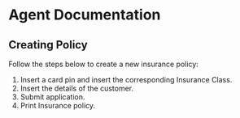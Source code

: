 # Agent Documentation

## Creating Policy
Follow the steps below to create a new insurance policy:

1.  Insert a card pin and insert the corresponding Insurance Class.
2.  Insert the details of the customer.
3.  Submit application.
4.  Print Insurance policy. 

